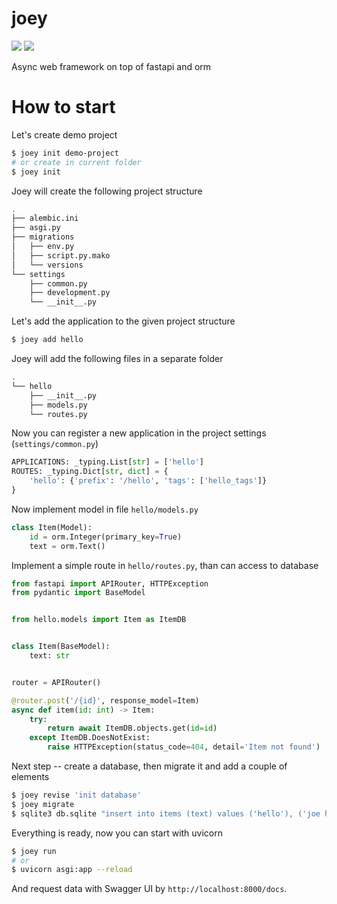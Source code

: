 # joey

[![](https://img.shields.io/pypi/v/joey.svg)](https://pypi.org/project/joey/)
[![](https://img.shields.io/pypi/l/joey.svg)](https://github.com/pinecrew/joey/blob/master/LICENSE)

Async web framework on top of fastapi and orm

# How to start
Let's create demo project
```sh
$ joey init demo-project
# or create in current folder
$ joey init 
```

Joey will create the following project structure
```sh
.
├── alembic.ini
├── asgi.py
├── migrations
│   ├── env.py
│   ├── script.py.mako
│   └── versions
└── settings
    ├── common.py
    ├── development.py
    └── __init__.py
```

Let's add the application to the given project structure
```sh
$ joey add hello
```

Joey will add the following files in a separate folder
```sh
.
└── hello
    ├── __init__.py
    ├── models.py
    └── routes.py
```

Now you can register a new application in the project settings (`settings/common.py`)
```py
APPLICATIONS: _typing.List[str] = ['hello']
ROUTES: _typing.Dict[str, dict] = {
    'hello': {'prefix': '/hello', 'tags': ['hello_tags']}
}
```

Now implement model in file  `hello/models.py`
```py
class Item(Model):
    id = orm.Integer(primary_key=True)
    text = orm.Text()
```

Implement a simple route in `hello/routes.py`, than can access to database
```py
from fastapi import APIRouter, HTTPException
from pydantic import BaseModel


from hello.models import Item as ItemDB


class Item(BaseModel):
    text: str


router = APIRouter()

@router.post('/{id}', response_model=Item)
async def item(id: int) -> Item:
    try:
        return await ItemDB.objects.get(id=id)
    except ItemDB.DoesNotExist:
        raise HTTPException(status_code=404, detail='Item not found')
```


Next step -- create a database, then migrate it and add a couple of elements
```sh
$ joey revise 'init database'
$ joey migrate
$ sqlite3 db.sqlite "insert into items (text) values ('hello'), ('joe here');"
```

Everything is ready, now you can start with uvicorn
```sh
$ joey run
# or
$ uvicorn asgi:app --reload
```

And request data with Swagger UI by `http://localhost:8000/docs`.